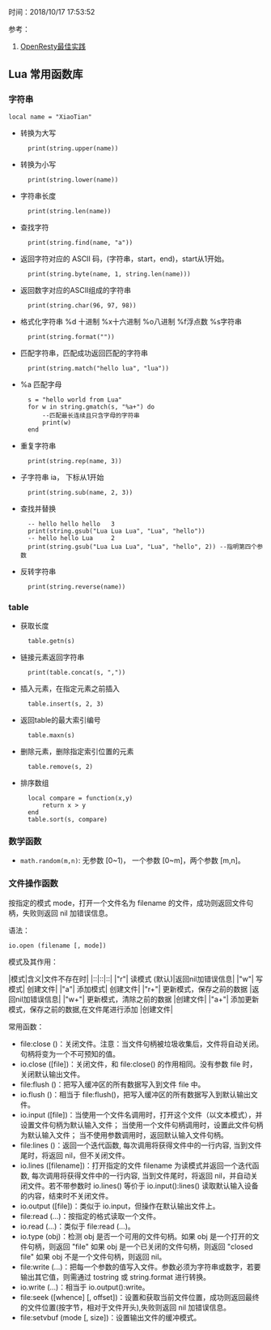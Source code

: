 时间：2018/10/17 17:53:52  

参考： 

1. [OpenResty最佳实践](https://www.gitbook.com/book/moonbingbing/openresty-best-practices)

## Lua 常用函数库  

### 字符串  

	local name = "XiaoTian"
	
* 转换为大写

		print(string.upper(name))
* 转换为小写

		print(string.lower(name))
* 字符串长度

		print(string.len(name))
* 查找字符

		print(string.find(name, "a"))
* 返回字符对应的 ASCII 码，(字符串，start，end)，start从1开始。

		print(string.byte(name, 1, string.len(name)))
* 返回数字对应的ASCII组成的字符串

		print(string.char(96, 97, 98))
* 格式化字符串 %d 十进制 %x十六进制 %o八进制 %f浮点数 %s字符串

		print(string.format(""))
* 匹配字符串，匹配成功返回匹配的字符串

		print(string.match("hello lua", "lua"))
* %a 匹配字母

		s = "hello world from Lua"
		for w in string.gmatch(s, "%a+") do
		    --匹配最长连续且只含字母的字符串
		    print(w)
		end
* 重复字符串

		print(string.rep(name, 3))
* 子字符串 ia， 下标从1开始

		print(string.sub(name, 2, 3))
* 查找并替换

		-- hello hello hello   3
		print(string.gsub("Lua Lua Lua", "Lua", "hello"))
		-- hello hello Lua     2
		print(string.gsub("Lua Lua Lua", "Lua", "hello", 2)) --指明第四个参数
* 反转字符串

		print(string.reverse(name))
### table

* 获取长度

		table.getn(s)
* 链接元素返回字符串
	
		print(table.concat(s, ",")) 
* 插入元素，在指定元素之前插入

		table.insert(s, 2, 3)
* 返回table的最大索引编号 

		table.maxn(s)
* 删除元素，删除指定索引位置的元素 

		table.remove(s, 2)
* 排序数组

		local compare = function(x,y)
		    return x > y
		end
		table.sort(s, compare)
### 数学函数 

* `math.random(m,n)`: 无参数 [0~1)， 一个参数 [0~m]，两个参数 [m,n]。
### 文件操作函数

按指定的模式 mode，打开一个文件名为 filename 的文件，成功则返回文件句柄，失败则返回 nil 加错误信息。

语法：

	io.open (filename [, mode]) 

模式及其作用：

|模式|含义|文件不存在时|
|::|::|::|
|"r"|	读模式 (默认)|返回nil加错误信息|
|"w"|	写模式|	创建文件|
|"a"|	添加模式|	创建文件|
|"r+"|	更新模式，保存之前的数据	|返回nil加错误信息|
|"w+"|	更新模式，清除之前的数据	|创建文件|
|"a+"|	添加更新模式，保存之前的数据,在文件尾进行添加	|创建文件|

常用函数： 

* file:close ()：关闭文件。注意：当文件句柄被垃圾收集后，文件将自动关闭。句柄将变为一个不可预知的值。
* io.close ([file])：关闭文件，和 file:close() 的作用相同。没有参数 file 时，关闭默认输出文件。
* file:flush ()：把写入缓冲区的所有数据写入到文件 file 中。
* io.flush ()：相当于 file:flush()，把写入缓冲区的所有数据写入到默认输出文件。
* io.input ([file])：当使用一个文件名调用时，打开这个文件（以文本模式），并设置文件句柄为默认输入文件； 当使用一个文件句柄调用时，设置此文件句柄为默认输入文件； 当不使用参数调用时，返回默认输入文件句柄。
* file:lines ()：返回一个迭代函数, 每次调用将获得文件中的一行内容, 当到文件尾时，将返回 nil，但不关闭文件。
* io.lines ([filename])：打开指定的文件 filename 为读模式并返回一个迭代函数, 每次调用将获得文件中的一行内容, 当到文件尾时，将返回 nil，并自动关闭文件。若不带参数时 io.lines() 等价于 io.input():lines() 读取默认输入设备的内容，结束时不关闭文件。
* io.output ([file])：类似于 io.input，但操作在默认输出文件上。
* file:read (...)：按指定的格式读取一个文件。
* io.read (...)：类似于 file:read (...)。
* io.type (obj)：检测 obj 是否一个可用的文件句柄。如果 obj 是一个打开的文件句柄，则返回 "file" 如果 obj 是一个已关闭的文件句柄，则返回 "closed file" 如果 obj 不是一个文件句柄，则返回 nil。
* file:write (...)：把每一个参数的值写入文件。参数必须为字符串或数字，若要输出其它值，则需通过 tostring 或 string.format 进行转换。
* io.write (...)：相当于 io.output():write。
* file:seek ([whence] [, offset])：设置和获取当前文件位置，成功则返回最终的文件位置(按字节，相对于文件开头),失败则返回 nil 加错误信息。
* file:setvbuf (mode [, size])：设置输出文件的缓冲模式。

